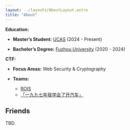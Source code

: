 ```yaml
---
layout: ../layouts/AboutLayout.astro
title: "About"
---
```


**Education:**

- **Master’s Student:** [UCAS](https://ucas.ac.cn/) (2024 - Present)

- **Bachelor’s Degree:** [Fuzhou University](https://www.fzu.edu.cn/) (2020 - 2024)

**CTF:**

- **Focus Areas:** Web Security & Cryptography

- **Teams:**

  - [ROIS](https://rois.io/)
  - [「一九九七年我学会了开汽车」](https://yijiujiuqinianwoxuehuilekaiqiche.github.io/)

## Friends

TBD.
